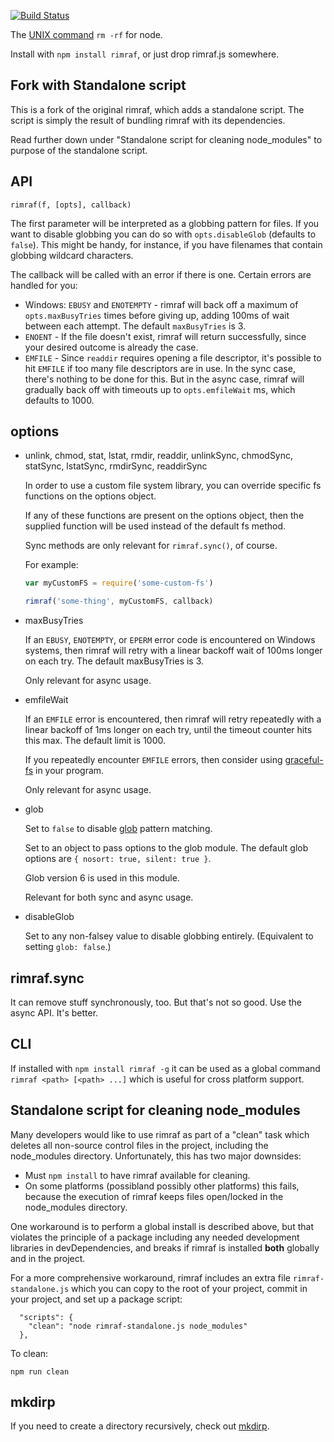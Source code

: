 [![Build Status](https://travis-ci.org/kylecordes/rimraf.svg?branch=master)](https://travis-ci.org/kylecordes/rimraf)

The [UNIX command](http://en.wikipedia.org/wiki/Rm_(Unix)) `rm -rf` for node.

Install with `npm install rimraf`, or just drop rimraf.js somewhere.

## Fork with Standalone script

This is a fork of the original rimraf, which adds a standalone script. The
script is simply the result of bundling rimraf with its dependencies.

Read further down under "Standalone script for cleaning node_modules" to
purpose of the standalone script.

## API

`rimraf(f, [opts], callback)`

The first parameter will be interpreted as a globbing pattern for files. If you
want to disable globbing you can do so with `opts.disableGlob` (defaults to
`false`). This might be handy, for instance, if you have filenames that contain
globbing wildcard characters.

The callback will be called with an error if there is one.  Certain
errors are handled for you:

* Windows: `EBUSY` and `ENOTEMPTY` - rimraf will back off a maximum of
  `opts.maxBusyTries` times before giving up, adding 100ms of wait
  between each attempt.  The default `maxBusyTries` is 3.
* `ENOENT` - If the file doesn't exist, rimraf will return
  successfully, since your desired outcome is already the case.
* `EMFILE` - Since `readdir` requires opening a file descriptor, it's
  possible to hit `EMFILE` if too many file descriptors are in use.
  In the sync case, there's nothing to be done for this.  But in the
  async case, rimraf will gradually back off with timeouts up to
  `opts.emfileWait` ms, which defaults to 1000.

## options

* unlink, chmod, stat, lstat, rmdir, readdir,
  unlinkSync, chmodSync, statSync, lstatSync, rmdirSync, readdirSync

    In order to use a custom file system library, you can override
    specific fs functions on the options object.

    If any of these functions are present on the options object, then
    the supplied function will be used instead of the default fs
    method.

    Sync methods are only relevant for `rimraf.sync()`, of course.

    For example:

    ```javascript
    var myCustomFS = require('some-custom-fs')

    rimraf('some-thing', myCustomFS, callback)
    ```

* maxBusyTries

    If an `EBUSY`, `ENOTEMPTY`, or `EPERM` error code is encountered
    on Windows systems, then rimraf will retry with a linear backoff
    wait of 100ms longer on each try.  The default maxBusyTries is 3.

    Only relevant for async usage.

* emfileWait

    If an `EMFILE` error is encountered, then rimraf will retry
    repeatedly with a linear backoff of 1ms longer on each try, until
    the timeout counter hits this max.  The default limit is 1000.

    If you repeatedly encounter `EMFILE` errors, then consider using
    [graceful-fs](http://npm.im/graceful-fs) in your program.

    Only relevant for async usage.

* glob

    Set to `false` to disable [glob](http://npm.im/glob) pattern
    matching.

    Set to an object to pass options to the glob module.  The default
    glob options are `{ nosort: true, silent: true }`.

    Glob version 6 is used in this module.

    Relevant for both sync and async usage.

* disableGlob

    Set to any non-falsey value to disable globbing entirely.
    (Equivalent to setting `glob: false`.)

## rimraf.sync

It can remove stuff synchronously, too.  But that's not so good.  Use
the async API.  It's better.

## CLI

If installed with `npm install rimraf -g` it can be used as a global
command `rimraf <path> [<path> ...]` which is useful for cross platform support.

## Standalone script for cleaning node_modules

Many developers would like to use rimraf as part of a "clean" task which deletes
all non-source control files in the project, including the node_modules
directory. Unfortunately, this has two major downsides:

* Must `npm install` to have rimraf available for cleaning.
* On some platforms (possibland possibly other platforms) this fails,
  because the execution of rimraf keeps files open/locked in the
  node_modules directory.

One workaround is to perform a global install is described above, but that
violates the principle of a package including any needed development libraries
in devDependencies, and breaks if rimraf is installed **both** globally and in
the project.

For a more comprehensive workaround, rimraf includes an extra file
`rimraf-standalone.js` which you can copy to the root of your project, commit in
your project, and set up a package script:

```
  "scripts": {
    "clean": "node rimraf-standalone.js node_modules"
  },
```

To clean:

```
npm run clean
```

## mkdirp

If you need to create a directory recursively, check out
[mkdirp](https://github.com/substack/node-mkdirp).
